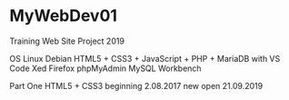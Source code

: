 # MyWebDev01
Training Web Site Project 2019

OS Linux Debian
HTML5 + CSS3 + JavaScript + PHP + MariaDB
with VS Code Xed Firefox phpMyAdmin MySQL Workbench

Part One HTML5 + CSS3
beginning 2.08.2017  new open 21.09.2019
